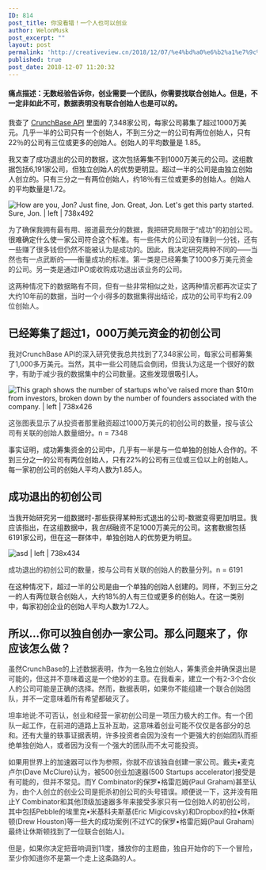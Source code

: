 ```yaml
---
ID: 814
post_title: 你没看错！一个人也可以创业
author: WelonMusk
post_excerpt: ""
layout: post
permalink: 'http://creativeview.cn/2018/12/07/%e4%bd%a0%e6%b2%a1%e7%9c%8b%e9%94%99%ef%bc%81%e4%b8%80%e4%b8%aa%e4%ba%ba%e4%b9%9f%e5%8f%af%e4%bb%a5%e5%88%9b%e4%b8%9a/'
published: true
post_date: 2018-12-07 11:20:32
---
```

<h4>痛点描述：无数经验告诉你，创业需要一个团队，你需要找联合创始人。但是，不一定非如此不可，数据表明没有联合创始人也是可以的。</h4>

<!--more-->
我查了 <a href="http://data.crunchbase.com/">CrunchBase API</a> 里面的 7,348家公司，每家公司募集了超过1000万美元。几乎一半的公司只有一个创始人，不到三分之一的公司有两位创始人，只有22％的公司有三位或更多的创始人。创始人的平均数量是 1.85。

我又查了成功退出的公司的数据，这次包括筹集不到1000万美元的公司。这组数据包括6,191家公司，但独立创始人的优势更明显。超过一半的公司是由独立创始人创立的。只有三分之一有两位创始人，约18％有三位或更多的创始人。创始人的平均数量是1.72。

<img src="https://beta.techcrunch.com/wp-content/uploads/2016/08/selfie.jpg?w=738" alt="How are you, Jon? Just fine, Jon. Great, Jon. Let's get this party started. Sure, Jon. | left | 738x492" title="" />

<span data-type="color" style="color:rgb(46, 48, 51)"><span data-type="background" style="background-color:rgb(255, 255, 255)">为了确保我拥有最有用、报道最充分的数据，我把研究局限于“成功”的初创公司。</span></span>很难确定什么使一家公司符合这个标准。<span data-type="color" style="color:rgb(46, 48, 51)"><span data-type="background" style="background-color:rgb(255, 255, 255)">有一些伟大的公司没有赚到一分钱，还有一些赚了很多钱但仍然不能被认为是成功的。因此，我决定研究两种不同的——当然也有一点武断的——衡量成功的标准。第一类是已经筹集了1000多万美元资金的公司。另一类是通过IPO或收购成功退出该业务的公司。</span></span>

<span data-type="color" style="color:rgb(46, 48, 51)"><span data-type="background" style="background-color:rgb(255, 255, 255)">这两种情况下的数据略有不同，但有一些非常相似之处，这两种情况都再次证实了大约10年前的数据，当时一个小得多的数据集得出结论，成功的公司平均有2.09位创始人。</span></span>

<h2>已经筹集了超过1，000万美元资金的初创公司</h2>

<span data-type="color" style="color:rgb(46, 48, 51)"><span data-type="background" style="background-color:rgb(255, 255, 255)">我对CrunchBase API的深入研究使我总共找到了7,348家公司，每家公司都筹集了1,000多万美元。当然，其中一些公司随后会倒闭，但我认为这是一个很好的数字，有助于减少我的数据集中的公司数量。</span></span>这些发现很吸引人。

<img src="https://beta.techcrunch.com/wp-content/uploads/2016/08/founders-in-startups-with-more-than-10m-raised.jpg?w=738" alt="This graph shows the number of startups who've raised more than $10m from investors, broken down by the number of founders associated with the company. | left | 738x426" title="" />

<span data-type="color" style="color:rgb(46, 48, 51)"><span data-type="background" style="background-color:rgb(255, 255, 255)">这张图表显示了从投资者那里融资超过1000万美元的初创公司的数量，按与该公司有关联的创始人数量细分。n = 7348</span></span>

事实证明，成功筹集资金的公司中，几乎有一半是与一位单独的创始人合作的。不到三分之一的公司有两位创始人，只有22%的公司有三位或三位以上的创始人。每一家初创公司的创始人平均人数为1.85人。

<h2>成功退出的初创公司</h2>

当我开始研究另一组数据时-那些获得某种形式退出的公司-数据变得更加明显。我应该指出，在这组数据中，我<em>包括</em>融资不足1000万美元的公司。这套数据包括6191家公司，但在这一群体中，单独创始人的优势更为明显。

<img src="https://beta.techcrunch.com/wp-content/uploads/2016/08/founders-in-startups-with-an-exit.jpeg?w=738" alt="asd | left | 738x434" title="" />

<span data-type="color" style="color:rgb(46, 48, 51)"><span data-type="background" style="background-color:rgb(255, 255, 255)">成功退出的初创公司的数量，按与公司有关联的创始人的数量分列。n = 6191</span></span>

在这种情况下，超过一半的公司是由一个单独的创始人创建的。同样，不到三分之一的人有两位联合创始人，大约18%的人有三位或更多的创始人。在这一类别中，每家初创企业的创始人平均人数为1.72人。

<h2>所以…你可以独自创办一家公司。那么问题来了，你应该怎么做？</h2>

<span data-type="color" style="color:rgb(46, 48, 51)"><span data-type="background" style="background-color:rgb(255, 255, 255)">虽然CrunchBase的上述数据表明，作为一名独立创始人，筹集资金并确保退出是可能的，但这并不意味着这是一个绝妙的主意。在我看来，建立一个有2-3个合伙人的公司可能是正确的选择。然而，数据表明，如果你不能组建一个联合创始团队，并不一定意味着所有希望都破灭了。</span></span>

<span data-type="color" style="color:rgb(46, 48, 51)"><span data-type="background" style="background-color:rgb(255, 255, 255)">坦率地说:不可否认，创业和经营一家初创公司是一项压力极大的工作。有一个团队一起工作，在前进的道路上互补互助，这意味着创业可能不仅仅是各部分的总和。还有大量的轶事证据表明，许多投资者会因为没有一个更强大的创始团队而拒绝单独创始人，或者因为没有一个强大的团队而不太可能投资。</span></span>

<span data-type="color" style="color:rgb(51, 51, 51)"><span data-type="background" style="background-color:rgb(247, 248, 250)">如果用世界上的加速器可以作为参照，你就不应该独自创建一家公司。戴夫•麦克卢尔(Dave McClure)认为，被500创业加速器(500 Startups accelerator)接受是有可能的，但并不常见。而Y Combinator的保罗•格雷厄姆(Paul Graham)甚至认为，由个人创立的创业公司是扼杀初创公司的头号错误。顺便说一下，这并没有阻止Y Combinator和其他顶级加速器多年来接受多家只有一位创始人的初创公司，其中包括Pebble的埃里克•米基科夫斯基(Eric Migicovsky)和Dropbox的拉•休斯顿(Drew Houston)等一些大的成功案例(不过YC的保罗•格雷厄姆(Paul Graham)最终让休斯顿找到了一位联合创始人)。</span></span>

<span data-type="color" style="color:rgb(46, 48, 51)"><span data-type="background" style="background-color:rgb(255, 255, 255)">但是，如果你决定把音响调到11度，播放你的主题曲，独自开始你的下一个冒险，至少你知道你不是第一个走上这条路的人。</span></span>